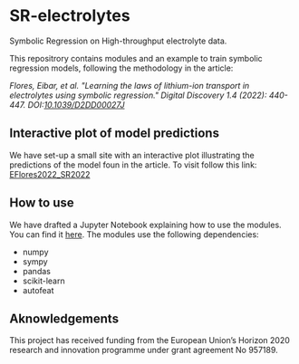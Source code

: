 # SR-electrolytes
Symbolic Regression on High-throughput electrolyte data.

This repositrory contains modules and an example to train symbolic regression models, following the methodology in the article:  

 *Flores, Eibar, et al. "Learning the laws of lithium-ion transport in electrolytes using symbolic regression." Digital Discovery 1.4 (2022): 440-447. DOI:[10.1039/D2DD00027J](doi.org/10.1039/D2DD00027J)*


## Interactive plot of model predictions
We have set-up a small site with an interactive plot illustrating the predictions of the model foun in the article. To visit follow this link: [EFlores2022_SR2022](https://big-map.github.io/SR-electrolytes/)

## How to use
We have drafted a Jupyter Notebook explaining how to use the modules. You can find it [here](./example_use.ipynb). The modules use the following dependencies:
* numpy
* sympy
* pandas
* scikit-learn
* autofeat  

## Aknowledgements
This project has received funding from the European Union’s Horizon 2020 research and innovation programme under grant agreement No 957189.
